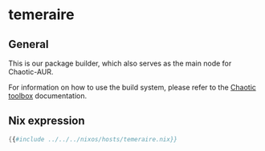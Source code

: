 # temeraire

## General

This is our package builder, which also serves as the main node for Chaotic-AUR.

For information on how to use the build system,
please refer to the [Chaotic toolbox](https://github.com/chaotic-aur/toolbox) documentation.

## Nix expression

```nix
{{#include ../../../nixos/hosts/temeraire.nix}}
```
